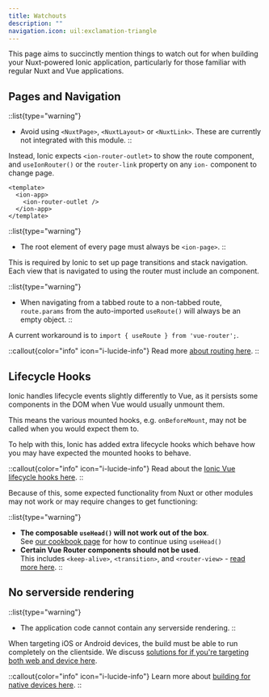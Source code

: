 ```yaml
---
title: Watchouts
description: ""
navigation.icon: uil:exclamation-triangle
---
```


This page aims to succinctly mention things to watch out for when building your Nuxt-powered Ionic application, particularly for those familiar with regular Nuxt and Vue applications.

## Pages and Navigation

::list{type="warning"}
- Avoid using `<NuxtPage>`, `<NuxtLayout>` or `<NuxtLink>`. These are currently not integrated with this module.
::

Instead, Ionic expects `<ion-router-outlet>` to show the route component, and `useIonRouter()` or the `router-link` property on any `ion-` component to change page.

```vue [app.vue]
<template>
  <ion-app>
    <ion-router-outlet />
  </ion-app>
</template>
```

::list{type="warning"}
- The root element of every page must always be `<ion-page>`. 
::

This is required by Ionic to set up page transitions and stack navigation. Each view that is navigated to using the router must include an <ion-page> component.

::list{type="warning"}
- When navigating from a tabbed route to a non-tabbed route, `route.params` from the auto-imported `useRoute()` will always be an empty object.
::

A current workaround is to `import { useRoute } from 'vue-router';`.

::callout{color="info" icon="i-lucide-info"}
Read more [about routing here](/overview/routing).
::

## Lifecycle Hooks

Ionic handles lifecycle events slightly differently to Vue, as it persists some components in the DOM when Vue would usually unmount them.

This means the various mounted hooks, e.g. `onBeforeMount`, may not be called when you would expect them to.

To help with this, Ionic has added extra lifecycle hooks which behave how you may have expected the mounted hooks to behave.

::callout{color="info" icon="i-lucide-info"}
Read about the [Ionic Vue lifecycle hooks here](https://ionicframework.com/docs/vue/lifecycle).
::

Because of this, some expected functionality from Nuxt or other modules may not work or may require changes to get functioning:

::list{type="warning"}
- **The composable `useHead()` will not work out of the box**.  
  See [our cookbook page](/cookbook/page-metadata) for how to continue using `useHead()`
- **Certain Vue Router components should not be used**.  
  This includes `<keep-alive>`, `<transition>`, and `<router-view>` - [read more here](https://ionicframework.com/docs/vue/lifecycle#how-ionic-framework-handles-the-life-of-a-page).
::

## No serverside rendering

::list{type="warning"}
- The application code cannot contain any serverside rendering.
::

When targeting iOS or Android devices, the build must be able to run completely on the clientside. We discuss [solutions for if you're targeting both web and device here](/cookbook/web-and-device).

::callout{color="info" icon="i-lucide-info"}
Learn more about [building for native devices here](/cookbook/creating-ios-android-apps).
::
